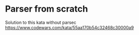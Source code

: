 # Parser from scratch

Solution to this kata without parsec
https://www.codewars.com/kata/55aa170b54c32468c30000a9

